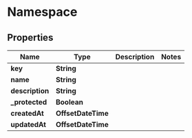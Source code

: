 

# Namespace


## Properties

| Name | Type | Description | Notes |
|------------ | ------------- | ------------- | -------------|
|**key** | **String** |  |  |
|**name** | **String** |  |  |
|**description** | **String** |  |  |
|**_protected** | **Boolean** |  |  |
|**createdAt** | **OffsetDateTime** |  |  |
|**updatedAt** | **OffsetDateTime** |  |  |



